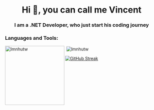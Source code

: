 <h1 align="center">Hi 👋, you can call me Vincent</h1>
<h3 align="center">I am a .NET Developer, who just start his coding journey</h3>

<h3 align="left">Languages and Tools:</h3>

<p><img align="left" height="195" src="https://github-readme-stats.vercel.app/api/top-langs?username=lmnhutw&show_icons=true&theme=highcontrast&title_color=ffffff&text_color=ffffff&bg_color=000000&locale=en&layout=compact" alt="lmnhutw" /></p>

<p>&nbsp;<img align="center" src="https://github-readme-stats.vercel.app/api?username=lmnhutw&show_icons=true&theme=highcontrast&title_color=ffffff&text_color=ffffff&bg_color=000000&locale=en" alt="lmnhutw" /></p>

<a href="https://git.io/streak-stats"><img src="https://github-readme-streak-stats.herokuapp.com?user=Lmnhutw&theme=highcontrast" alt="GitHub Streak" /></a>
